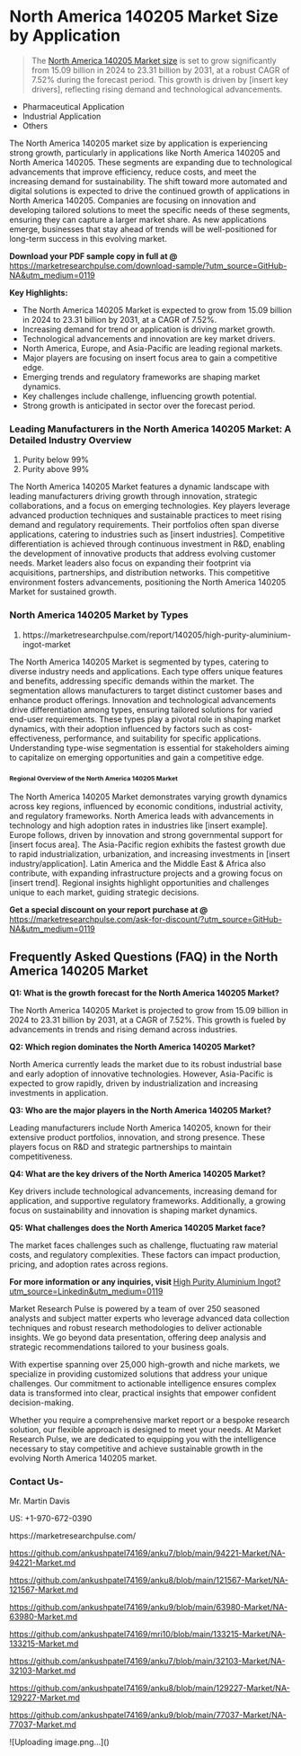 <h1>North America 140205 Market&nbsp;Size by Application</h1><blockquote><p>The <a href="https://marketresearchpulse.com/download-sample/?utm_source=GitHub-NA&amp;utm_medium=0119">North America 140205 Market size</a> is set to grow significantly from 15.09 billion in 2024 to 23.31 billion by 2031, at a robust CAGR of 7.52% during the forecast period. This growth is driven by [insert key drivers], reflecting rising demand and technological advancements.</p></blockquote><ul><li>Pharmaceutical Application<li> Industrial Application<li> Others</li></ul><p>The North America 140205 market size by application is experiencing strong growth, particularly in applications like North America 140205 and North America 140205. These segments are expanding due to technological advancements that improve efficiency, reduce costs, and meet the increasing demand for sustainability. The shift toward more automated and digital solutions is expected to drive the continued growth of applications in North America 140205. Companies are focusing on innovation and developing tailored solutions to meet the specific needs of these segments, ensuring they can capture a larger market share. As new applications emerge, businesses that stay ahead of trends will be well-positioned for long-term success in this evolving market.</p><p><strong>Download your PDF sample copy in full at @ </strong><a href="https://marketresearchpulse.com/download-sample/?utm_source=GitHub-NA&amp;utm_medium=0119">https://marketresearchpulse.com/download-sample/?utm_source=GitHub-NA&amp;utm_medium=0119</a></p><p><strong>Key Highlights: </strong></p><ul><li>The North America 140205 Market is expected to grow from 15.09 billion in 2024 to 23.31 billion by 2031, at a CAGR of 7.52%.</li><li>Increasing demand for trend or application is driving market growth.</li><li>Technological advancements and innovation are key market drivers.</li><li>North America, Europe, and Asia-Pacific are leading regional markets.</li><li>Major players are focusing on insert focus area to gain a competitive edge.</li><li>Emerging trends and regulatory frameworks are shaping market dynamics.</li><li>Key challenges include challenge, influencing growth potential.</li><li>Strong growth is anticipated in sector over the forecast period.</li></ul><h3>Leading Manufacturers in the North America 140205 Market: A Detailed Industry Overview</h3><ol><li>Purity below 99%<li> Purity above 99%</li></ol><div class="flex max-w-full flex-col flex-grow"><div class="min-h-8 text-message flex w-full flex-col items-end gap-2 whitespace-normal break-words [.text-message+&amp;]:mt-5" dir="auto" data-message-author-role="assistant" data-message-id="fd8432e4-4910-450d-b182-61b7bfb0a01f" data-message-model-slug="gpt-4o"><div class="flex w-full flex-col gap-1 empty:hidden first:pt-[3px]"><div class="markdown prose w-full break-words dark:prose-invert light"><p>The North America 140205 Market features a dynamic landscape with leading manufacturers driving growth through innovation, strategic collaborations, and a focus on emerging technologies. Key players leverage advanced production techniques and sustainable practices to meet rising demand and regulatory requirements. Their portfolios often span diverse applications, catering to industries such as [insert industries]. Competitive differentiation is achieved through continuous investment in R&amp;D, enabling the development of innovative products that address evolving customer needs. Market leaders also focus on expanding their footprint via acquisitions, partnerships, and distribution networks. This competitive environment fosters advancements, positioning the North America 140205 Market for sustained growth.</p></div></div></div></div><h3>North America 140205 Market by Types</h3><ol><li>https://marketresearchpulse.com/report/140205/high-purity-aluminium-ingot-market</li></ol><div class="flex max-w-full flex-col flex-grow"><div class="min-h-8 text-message flex w-full flex-col items-end gap-2 whitespace-normal break-words [.text-message+&amp;]:mt-5" dir="auto" data-message-author-role="assistant" data-message-id="084470be-0bb7-4664-bddf-5156b4f41249" data-message-model-slug="gpt-4o-mini"><div class="flex w-full flex-col gap-1 empty:hidden first:pt-[3px]"><div class="markdown prose w-full break-words dark:prose-invert light"><p>The North America 140205 Market is segmented by types, catering to diverse industry needs and applications. Each type offers unique features and benefits, addressing specific demands within the market. The segmentation allows manufacturers to target distinct customer bases and enhance product offerings. Innovation and technological advancements drive differentiation among types, ensuring tailored solutions for varied end-user requirements. These types play a pivotal role in shaping market dynamics, with their adoption influenced by factors such as cost-effectiveness, performance, and suitability for specific applications. Understanding type-wise segmentation is essential for stakeholders aiming to capitalize on emerging opportunities and gain a competitive edge.</p></div></div></div></div><h3><span style="font-size: 11px;">Regional Overview of the North America 140205 Market</span></h3><div class="flex max-w-full flex-col flex-grow"><div class="min-h-8 text-message flex w-full flex-col items-end gap-2 whitespace-normal break-words [.text-message+&amp;]:mt-5" dir="auto" data-message-author-role="assistant" data-message-id="e9038762-ce64-4e30-91c9-9bd413514231" data-message-model-slug="gpt-4o-mini"><div class="flex w-full flex-col gap-1 empty:hidden first:pt-[3px]"><div class="markdown prose w-full break-words dark:prose-invert light"><p>The North America 140205 Market demonstrates varying growth dynamics across key regions, influenced by economic conditions, industrial activity, and regulatory frameworks. North America leads with advancements in technology and high adoption rates in industries like [insert example]. Europe follows, driven by innovation and strong governmental support for [insert focus area]. The Asia-Pacific region exhibits the fastest growth due to rapid industrialization, urbanization, and increasing investments in [insert industry/application]. Latin America and the Middle East &amp; Africa also contribute, with expanding infrastructure projects and a growing focus on [insert trend]. Regional insights highlight opportunities and challenges unique to each market, guiding strategic decisions.</p></div></div></div></div><p><strong>Get a special discount on your report purchase at @ </strong><a href="https://marketresearchpulse.com/ask-for-discount/?utm_source=GitHub-NA&amp;utm_medium=0119">https://marketresearchpulse.com/ask-for-discount/?utm_source=GitHub-NA&amp;utm_medium=0119</a></p><h2>Frequently Asked Questions (FAQ) in the North America 140205 Market</h2><p><strong>Q1: What is the growth forecast for the North America 140205 Market?</strong></p><p>The North America 140205 Market is projected to grow from 15.09 billion in 2024 to 23.31 billion by 2031, at a CAGR of 7.52%. This growth is fueled by advancements in trends and rising demand across industries.</p><p><strong>Q2: Which region dominates the North America 140205 Market?</strong></p><p>North America currently leads the market due to its robust industrial base and early adoption of innovative technologies. However, Asia-Pacific is expected to grow rapidly, driven by industrialization and increasing investments in application.</p><p><strong>Q3: Who are the major players in the North America 140205 Market?</strong></p><p>Leading manufacturers include North America 140205, known for their extensive product portfolios, innovation, and strong presence. These players focus on R&amp;D and strategic partnerships to maintain competitiveness.</p><p><strong>Q4: What are the key drivers of the North America 140205 Market?</strong></p><p>Key drivers include technological advancements, increasing demand for application, and supportive regulatory frameworks. Additionally, a growing focus on sustainability and innovation is shaping market dynamics.</p><p><strong>Q5: What challenges does the North America 140205 Market face?</strong></p><p>The market faces challenges such as challenge, fluctuating raw material costs, and regulatory complexities. These factors can impact production, pricing, and adoption rates across regions.</p><p><strong>For more information or any inquiries, visit&nbsp;</strong><a href="High Purity Aluminium Ingot?utm_source=Linkedin&utm_medium=0119">High Purity Aluminium Ingot?utm_source=Linkedin&utm_medium=0119</a></p><p>Market Research Pulse is powered by a team of over 250 seasoned analysts and subject matter experts who leverage advanced data collection techniques and robust research methodologies to deliver actionable insights. We go beyond data presentation, offering deep analysis and strategic recommendations tailored to your business goals.</p><p>With expertise spanning over 25,000 high-growth and niche markets, we specialize in providing customized solutions that address your unique challenges. Our commitment to actionable intelligence ensures complex data is transformed into clear, practical insights that empower confident decision-making.</p><p>Whether you require a comprehensive market report or a bespoke research solution, our flexible approach is designed to meet your needs. At Market Research Pulse, we are dedicated to equipping you with the intelligence necessary to stay competitive and achieve sustainable growth in the evolving North America 140205 market.</p><h3><strong>Contact Us-</strong></h3><p>Mr. Martin Davis</p><p>US: +1-970-672-0390</p><p>https://marketresearchpulse.com/</p><p><a href="https://github.com/ankushpatel74169/anku7/blob/main/94221-Market/NA-94221-Market.md">https://github.com/ankushpatel74169/anku7/blob/main/94221-Market/NA-94221-Market.md</a></p><p><a href="https://github.com/ankushpatel74169/anku8/blob/main/121567-Market/NA-121567-Market.md">https://github.com/ankushpatel74169/anku8/blob/main/121567-Market/NA-121567-Market.md</a></p><p><a href="https://github.com/ankushpatel74169/anku9/blob/main/63980-Market/NA-63980-Market.md">https://github.com/ankushpatel74169/anku9/blob/main/63980-Market/NA-63980-Market.md</a></p><p><a href="https://github.com/ankushpatel74169/mri10/blob/main/133215-Market/NA-133215-Market.md">https://github.com/ankushpatel74169/mri10/blob/main/133215-Market/NA-133215-Market.md</a></p><p><a href="https://github.com/ankushpatel74169/anku7/blob/main/32103-Market/NA-32103-Market.md">https://github.com/ankushpatel74169/anku7/blob/main/32103-Market/NA-32103-Market.md</a></p><p><a href="https://github.com/ankushpatel74169/anku8/blob/main/129227-Market/NA-129227-Market.md">https://github.com/ankushpatel74169/anku8/blob/main/129227-Market/NA-129227-Market.md</a></p><p><a href="https://github.com/ankushpatel74169/anku9/blob/main/77037-Market/NA-77037-Market.md">https://github.com/ankushpatel74169/anku9/blob/main/77037-Market/NA-77037-Market.md</a></p>
![Uploading image.png…]()
